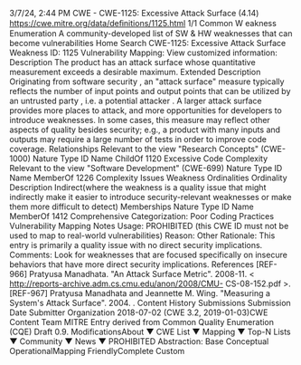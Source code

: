 3/7/24, 2:44 PM CWE - CWE-1125: Excessive Attack Surface (4.14)
https://cwe.mitre.org/data/deﬁnitions/1125.html 1/1
Common W eakness Enumeration
A community-developed list of SW & HW weaknesses that can become
vulnerabilities
Home Search
CWE-1125: Excessive Attack Surface
Weakness ID: 1125
Vulnerability Mapping: 
View customized information:
 Description
The product has an attack surface whose quantitative measurement exceeds a desirable maximum.
 Extended Description
Originating from software security , an "attack surface" measure typically reflects the number of input points and output points that can
be utilized by an untrusted party , i.e. a potential attacker . A larger attack surface provides more places to attack, and more
opportunities for developers to introduce weaknesses. In some cases, this measure may reflect other aspects of quality besides
security; e.g., a product with many inputs and outputs may require a large number of tests in order to improve code coverage.
 Relationships
 Relevant to the view "Research Concepts" (CWE-1000)
Nature Type ID Name
ChildOf 1120 Excessive Code Complexity
 Relevant to the view "Software Development" (CWE-699)
Nature Type ID Name
MemberOf 1226 Complexity Issues
 Weakness Ordinalities
Ordinality Description
Indirect(where the weakness is a quality issue that might indirectly make it easier to introduce security-relevant weaknesses or make
them more difficult to detect)
 Memberships
Nature Type ID Name
MemberOf 1412 Comprehensive Categorization: Poor Coding Practices
 Vulnerability Mapping Notes
Usage: PROHIBITED (this CWE ID must not be used to map to real-world vulnerabilities)
Reason: Other
Rationale:
This entry is primarily a quality issue with no direct security implications.
Comments:
Look for weaknesses that are focused specifically on insecure behaviors that have more direct security implications.
 References
[REF-966] Pratyusa Manadhata. "An Attack Surface Metric". 2008-11. < http://reports-archive.adm.cs.cmu.edu/anon/2008/CMU-
CS-08-152.pdf >.
[REF-967] Pratyusa Manadhata and Jeannette M. Wing. "Measuring a System's Attack Surface". 2004.
.
 Content History
 Submissions
Submission Date Submitter Organization
2018-07-02
(CWE 3.2, 2019-01-03)CWE Content Team MITRE
Entry derived from Common Quality Enumeration (CQE) Draft 0.9.
 ModificationsAbout ▼ CWE List ▼ Mapping ▼ Top-N Lists ▼ Community ▼ News ▼
PROHIBITED
Abstraction: Base
Conceptual OperationalMapping
FriendlyComplete Custom
